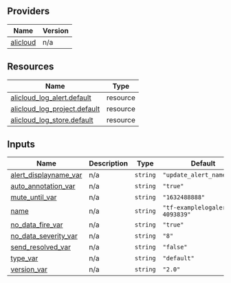 <!-- BEGIN_TF_DOCS -->
## Providers

| Name | Version |
|------|---------|
| <a name="provider_alicloud"></a> [alicloud](#provider\_alicloud) | n/a |

## Resources

| Name | Type |
|------|------|
| [alicloud_log_alert.default](https://registry.terraform.io/providers/hashicorp/alicloud/latest/docs/resources/log_alert) | resource |
| [alicloud_log_project.default](https://registry.terraform.io/providers/hashicorp/alicloud/latest/docs/resources/log_project) | resource |
| [alicloud_log_store.default](https://registry.terraform.io/providers/hashicorp/alicloud/latest/docs/resources/log_store) | resource |

## Inputs

| Name | Description | Type | Default | Required |
|------|-------------|------|---------|:--------:|
| <a name="input_alert_displayname_var"></a> [alert\_displayname\_var](#input\_alert\_displayname\_var) | n/a | `string` | `"update_alert_name_new"` | no |
| <a name="input_auto_annotation_var"></a> [auto\_annotation\_var](#input\_auto\_annotation\_var) | n/a | `string` | `"true"` | no |
| <a name="input_mute_until_var"></a> [mute\_until\_var](#input\_mute\_until\_var) | n/a | `string` | `"1632488888"` | no |
| <a name="input_name"></a> [name](#input\_name) | n/a | `string` | `"tf-examplelogalert-4093839"` | no |
| <a name="input_no_data_fire_var"></a> [no\_data\_fire\_var](#input\_no\_data\_fire\_var) | n/a | `string` | `"true"` | no |
| <a name="input_no_data_severity_var"></a> [no\_data\_severity\_var](#input\_no\_data\_severity\_var) | n/a | `string` | `"8"` | no |
| <a name="input_send_resolved_var"></a> [send\_resolved\_var](#input\_send\_resolved\_var) | n/a | `string` | `"false"` | no |
| <a name="input_type_var"></a> [type\_var](#input\_type\_var) | n/a | `string` | `"default"` | no |
| <a name="input_version_var"></a> [version\_var](#input\_version\_var) | n/a | `string` | `"2.0"` | no |
<!-- END_TF_DOCS -->    